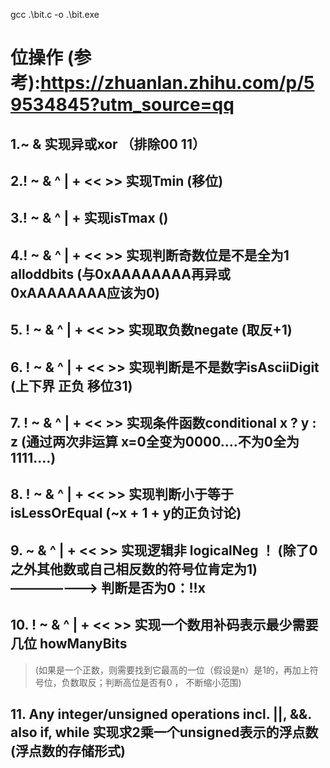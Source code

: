 gcc .\bit.c -o .\bit.exe

# 位操作 (参考):https://zhuanlan.zhihu.com/p/59534845?utm_source=qq

## 1.~ & 实现异或xor （排除00 11）

## 2.! ~ & ^ | + << >> 实现Tmin (移位)

## 3.! ~ & ^ | + 实现isTmax ()

## 4.! ~ & ^ | + << >> 实现判断奇数位是不是全为1 alloddbits (与0xAAAAAAAA再异或0xAAAAAAAA应该为0)

## 5. ! ~ & ^ | + << >> 实现取负数negate (取反+1)

## 6. ! ~ & ^ | + << >> 实现判断是不是数字isAsciiDigit (上下界 正负 移位31)

## 7. ! ~ & ^ | + << >> 实现条件函数conditional x ? y : z (通过两次非运算 x=0全变为0000....不为0全为1111....)    

## 8. ! ~ & ^ | + << >> 实现判断小于等于isLessOrEqual (~x + 1 + y的正负讨论)

## 9. ~ & ^ | + << >> 实现逻辑非 logicalNeg ！ (除了0之外其他数或自己相反数的符号位肯定为1) ———————> 判断是否为0：!!x

## 10. ! ~ & ^ | + << >> 实现一个数用补码表示最少需要几位 howManyBits 

> (如果是一个正数，则需要找到它最高的一位（假设是n）是1的，再加上符号位，负数取反；判断高位是否有0 ， 不断缩小范围)

## 11. Any integer/unsigned operations incl. ||, &&. also if, while 实现求2乘一个unsigned表示的浮点数 (浮点数的存储形式)
